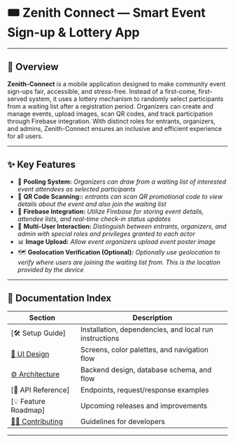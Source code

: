 # 🎟️ Zenith Connect — Smart Event Sign-up & Lottery App

---

## 🚀 Overview

<!-- Need to fill details -->

**Zenith-Connect** is a mobile application designed to make community event sign-ups fair, accessible, and stress-free. Instead of a first-come, first-served system, it uses a lottery mechanism to randomly select participants from a waiting list after a registration period. Organizers can create and manage events, upload images, scan QR codes, and track participation through Firebase integration. With distinct roles for entrants, organizers, and admins, Zenith-Connect ensures an inclusive and efficient experience for all users.

---

## ✨ Key Features
<!-- Can adjust sections and details as needed -->
- 🧾 **Pooling System:** _Organizers can draw from a waiting list of interested event attendees as selected participants_
- 📅 **QR Code Scanning::** _entrants can scan QR promotional code to view details about the event and also join the waiting list_
- 👥 **Firebase Integration:** _Utilize Firebase for storing event details, attendee lists, and real-time check-in status updates_
- 🔔 **Multi-User Interaction:** _Distinguish between entrants, organizers, and admin with special roles and privileges granted to each actor_ 
- 📊 **Image Upload:** _Allow event organizers upload event poster image_
- 🗺️ **Geolocation Verification (Optional):** _Optionally use geolocation to verify where users are joining the waiting list from. This is the location provided by the device_

---

## 🧭 Documentation Index
<!-- Need to edit hyperlinks as we go -->

| Section | Description |
|----------|-------------|
| [🛠 Setup Guide] | Installation, dependencies, and local run instructions |
| [🎨 UI Design](./docs/UI-design/ui-main.md) | Screens, color palettes, and navigation flow |
| [⚙️ Architecture](/docs/architecture/architecture-main.md) | Backend design, database schema, and flow |
| [📱 API Reference] | Endpoints, request/response examples |
| [💡 Feature Roadmap] | Upcoming releases and improvements |
| [🧑‍💻 Contributing](docs/contributing.md) | Guidelines for developers |
 <!-- Need to use forward slashes for github functionality -- Backward only works locally -->
---
